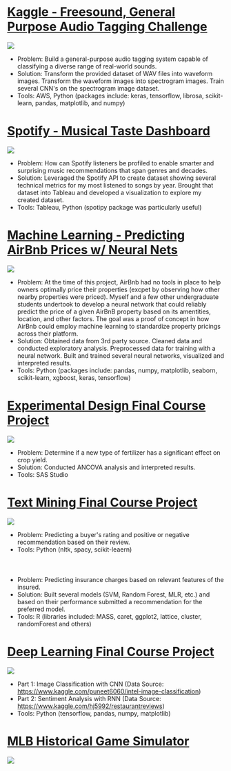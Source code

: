 # [Kaggle - Freesound, General Purpose Audio Tagging Challenge](https://github.com/gwbachman/Freesound-General-Purpose-Audio-Tagging/tree/main)
![](/Images/spectrogram_1.png)
* Problem: Build a general-purpose audio tagging system capable of classifying a diverse range of real-world sounds.
* Solution: Transform the provided dataset of WAV files into waveform images. Transform the waveform images into spectrogram images. Train several CNN's on the spectrogram image dataset. 
* Tools: AWS, Python (packages include: keras, tensorflow, librosa, scikit-learn, pandas, matplotlib, and numpy)


# [Spotify - Musical Taste Dashboard](https://github.com/gwbachman/spotify_listening_profile)
![](/Images/spotify_taste.png)
* Problem: How can Spotify listeners be profiled to enable smarter and surprising music recommendations that span genres and decades.
* Solution: Leveraged the Spotify API to create dataset showing several technical metrics for my most listened to songs by year. Brought that dataset into Tableau and developed a visualization to explore my created dataset.
* Tools: Tableau, Python (spotipy package was particularly useful)


# [Machine Learning - Predicting AirBnb Prices w/ Neural Nets](https://github.com/gwbachman/airbnb_neural_net)
![](/Images/airbnb-logo.jpg)
* Problem: At the time of this project, AirBnb had no tools in place to help owners optimally price their properties (excpet by observing how other nearby properties were priced). Myself and a few other undergraduate students undertook to develop a neural network that could reliably predict the price of a given AirBnB property based on its amentities, location, and other factors. The goal was a proof of concept in how AirBnb could employ machine learning to standardize property pricings across their platform.
* Solution: Obtained data from 3rd party source. Cleaned data and conducted exploratory analysis. Preprocessed data for training with a neural network. Built and trained several neural networks, visualized and interpreted results.  
* Tools: Python (packages include: pandas, numpy, matplotlib, seaborn, scikit-learn, xgboost, keras, tensorflow)

# [Experimental Design Final Course Project](https://github.com/gwbachman/experimental_design_final_project)
![](/Images/Picture3_sas.png)
* Problem: Determine if a new type of fertilizer has a significant effect on crop yield.
* Solution: Conducted ANCOVA analysis and interpreted results.
* Tools: SAS Studio

# [Text Mining Final Course Project](https://github.com/gwbachman/text_mining_dsci_614)
![](/Images/text_mining_pic.png)
* Problem: Predicting a buyer's rating and positive or negative recommendation based on their review. 
* Tools: Python (nltk, spacy, scikit-leaern)

# [](https://github.com/gwbachman/predictive_modeling_dsci_512)
![]()
* Problem: Predicting insurance charges based on relevant features of the insured. 
* Solution: Built several models (SVM, Random Forest, MLR, etc.) and based on their performance submitted a recommendation for the preferred model.
* Tools: R (libraries included: MASS, caret, ggplot2, lattice, cluster, randomForest and others)


# [Deep Learning Final Course Project](https://github.com/gwbachman/Deep_Learning_Final_Project_DSCI_619)
![](/Images/deep_learning_training_pic.png)
* Part 1: Image Classification with CNN (Data Source: https://www.kaggle.com/puneet6060/intel-image-classification)
* Part 2: Sentiment Analysis with RNN (Data Source: https://www.kaggle.com/hj5992/restaurantreviews)
* Tools: Python (tensorflow, pandas, numpy, matplotlib)


# [MLB Historical Game Simulator](https://github.com/gwbachman/Historical_MLB_Simulator/tree/main)
![](/Images/baseball_simulator_scoreboard.png)
